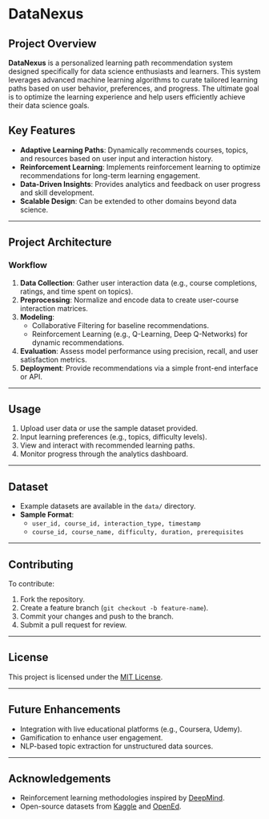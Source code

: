 # DataNexus

## Project Overview
**DataNexus** is a personalized learning path recommendation system designed specifically for data science enthusiasts and learners. This system leverages advanced machine learning algorithms to curate tailored learning paths based on user behavior, preferences, and progress. The ultimate goal is to optimize the learning experience and help users efficiently achieve their data science goals.

## Key Features
- **Adaptive Learning Paths**: Dynamically recommends courses, topics, and resources based on user input and interaction history.
- **Reinforcement Learning**: Implements reinforcement learning to optimize recommendations for long-term learning engagement.
- **Data-Driven Insights**: Provides analytics and feedback on user progress and skill development.
- **Scalable Design**: Can be extended to other domains beyond data science.

---

## Project Architecture
### Workflow
1. **Data Collection**: Gather user interaction data (e.g., course completions, ratings, and time spent on topics).
2. **Preprocessing**: Normalize and encode data to create user-course interaction matrices.
3. **Modeling**:
   - Collaborative Filtering for baseline recommendations.
   - Reinforcement Learning (e.g., Q-Learning, Deep Q-Networks) for dynamic recommendations.
4. **Evaluation**: Assess model performance using precision, recall, and user satisfaction metrics.
5. **Deployment**: Provide recommendations via a simple front-end interface or API.

---

## Usage
1. Upload user data or use the sample dataset provided.
2. Input learning preferences (e.g., topics, difficulty levels).
3. View and interact with recommended learning paths.
4. Monitor progress through the analytics dashboard.

---

## Dataset
- Example datasets are available in the `data/` directory.
- **Sample Format**:
  - `user_id, course_id, interaction_type, timestamp`
  - `course_id, course_name, difficulty, duration, prerequisites`

---

## Contributing
To contribute:
1. Fork the repository.
2. Create a feature branch (`git checkout -b feature-name`).
3. Commit your changes and push to the branch.
4. Submit a pull request for review.

---

## License
This project is licensed under the [MIT License](LICENSE).

---

## Future Enhancements
- Integration with live educational platforms (e.g., Coursera, Udemy).
- Gamification to enhance user engagement.
- NLP-based topic extraction for unstructured data sources.

---

## Acknowledgements
- Reinforcement learning methodologies inspired by [DeepMind](https://deepmind.com).
- Open-source datasets from [Kaggle](https://www.kaggle.com) and [OpenEd](https://www.opened.io).
